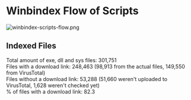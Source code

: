 # Winbindex Flow of Scripts

![winbindex-scripts-flow.png](winbindex-scripts-flow.png)

## Indexed Files

<!--FileStats-->
Total amount of exe, dll and sys files: 301,751  
Files with a download link: 248,463 (98,913 from the actual files, 149,550 from VirusTotal)  
Files without a download link: 53,288 (51,660 weren't uploaded to VirusTotal, 1,628 weren't checked yet)  
% of files with a download link: 82.3  
<!--/FileStats-->
